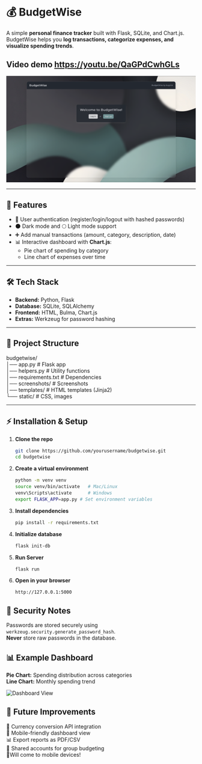 # 💰 BudgetWise
A simple **personal finance tracker** built with Flask, SQLite, and Chart.js.  
BudgetWise helps you **log transactions, categorize expenses, and visualize spending trends**.  

## Video demo https://youtu.be/QaGPdCwhGLs


![Welcome Page](screenshots/welcome.png)

---

## 🚀 Features
- 🔐 User authentication (register/login/logout with hashed passwords)  
- 🌑 Dark mode and 🌕 Light mode support
- ➕ Add manual transactions (amount, category, description, date)    
- 📊 Interactive dashboard with **Chart.js**:
  - Pie chart of spending by category  
  - Line chart of expenses over time
    

---

## 🛠️ Tech Stack
- **Backend:** Python, Flask  
- **Database:** SQLite, SQLAlchemy  
- **Frontend:** HTML, Bulma, Chart.js  
- **Extras:**  Werkzeug for password hashing  

---

## 📂 Project Structure
budgetwise/  
│── app.py # Flask app  
│── helpers.py # Utility functions  
│── requirements.txt # Dependencies    
│── screenshots/ # Screenshots    
│── templates/ # HTML templates (Jinja2)    
└── static/ # CSS, images  
  

---

## ⚡ Installation & Setup  
1. **Clone the repo**  
   ```bash
   git clone https://github.com/yourusername/budgetwise.git
   cd budgetwise
2. **Create a virtual environment**  
    ```bash
    python -m venv venv
    source venv/bin/activate   # Mac/Linux
    venv\Scripts\activate      # Windows 
    export FLASK_APP=app.py # Set environment variables
    ```
3. **Install dependencies**  
    ```bash
    pip install -r requirements.txt
    ```
4. **Initialize database**  
    ```bash
    flask init-db
    ```
5. **Run Server**  
    ```bash
    flask run
    ```
6. **Open in your browser** 
    ```
    http://127.0.0.1:5000
    ``` 
## 🔐 Security Notes  
Passwords are stored securely using `werkzeug.security.generate_password_hash`.  
**Never** store raw passwords in the database.
## 📊 Example Dashboard
**Pie Chart:** Spending distribution across categories  
**Line Chart:** Monthly spending trend  

![Dashboard View](screenshots/dashboard.png)

## 📝 Future Improvements
🔄 Currency conversion API integration  
📱 Mobile-friendly dashboard view  
📊 Export reports as PDF/CSV  
👥 Shared accounts for group budgeting  
📱Will come to mobile devices!

